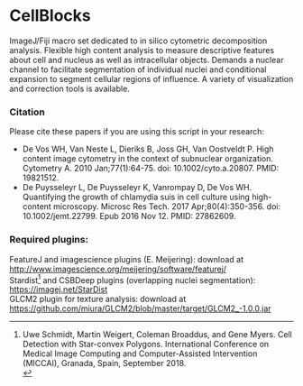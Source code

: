 # CellBlocks
ImageJ/Fiji macro set dedicated to in silico cytometric decomposition analysis. Flexible high content analysis to measure descriptive features about cell and nucleus as well as intracellular objects. Demands a nuclear channel to facilitate segmentation of individual nuclei and conditional expansion to segment cellular regions of influence. A variety of visualization and correction tools is available. 

### Citation
Please cite these papers if you are using this script in your research:
* De Vos WH, Van Neste L, Dieriks B, Joss GH, Van Oostveldt P. High content image cytometry in the context of subnuclear organization. Cytometry A. 2010 Jan;77(1):64-75. doi: 10.1002/cyto.a.20807. PMID: 19821512.
* De Puysseleyr L, De Puysseleyr K, Vanrompay D, De Vos WH. Quantifying the growth of chlamydia suis in cell culture using high-content microscopy. Microsc Res Tech. 2017 Apr;80(4):350-356. doi: 10.1002/jemt.22799. Epub 2016 Nov 12. PMID: 27862609.

### Required plugins:

FeatureJ and imagescience plugins (E. Meijering): download at http://www.imagescience.org/meijering/software/featurej/ <br />
Stardist[^1] and CSBDeep plugins (overlapping nuclei segmentation): https://imagej.net/StarDist <br />
GLCM2 plugin for texture analysis: download at https://github.com/miura/GLCM2/blob/master/target/GLCM2_-1.0.0.jar

[^1]: Uwe Schmidt, Martin Weigert, Coleman Broaddus, and Gene Myers. Cell Detection with Star-convex Polygons. International Conference on Medical Image Computing and Computer-Assisted Intervention (MICCAI), Granada, Spain, September 2018. <br />
